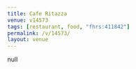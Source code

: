 ```yaml
---
title: Cafe Ritazza
venue: v14573
tags: [restaurant, food, "fhrs:411842"]
permalink: /v/14573/
layout: venue
---
```

null